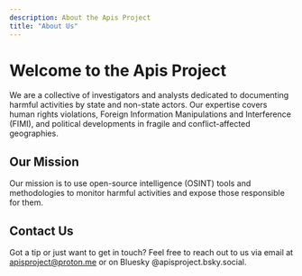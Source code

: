 ```yaml
---
description: About the Apis Project
title: "About Us"
---
```


# Welcome to the Apis Project

We are a collective of investigators and analysts dedicated to documenting harmful activities by state and non-state actors. Our expertise covers human rights violations, Foreign Information Manipulations and Interference (FIMI), and political developments in fragile and conflict-affected geographies. 

## Our Mission

Our mission is to use open-source intelligence (OSINT) tools and methodologies to monitor harmful activities and expose those responsible for them.

## Contact Us

Got a tip or just want to get in touch? Feel free to reach out to us via email at [apisproject@proton.me](mailto:apisproject@proton.me) or on Bluesky @apisproject.bsky.social.

